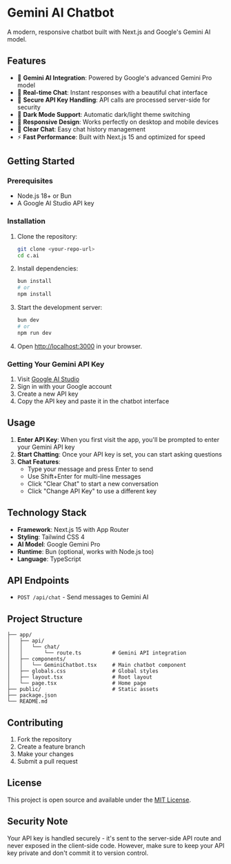# Gemini AI Chatbot

A modern, responsive chatbot built with Next.js and Google's Gemini AI model.

## Features

- 🤖 **Gemini AI Integration**: Powered by Google's advanced Gemini Pro model
- 💬 **Real-time Chat**: Instant responses with a beautiful chat interface
- 🔐 **Secure API Key Handling**: API calls are processed server-side for security
- 🌙 **Dark Mode Support**: Automatic dark/light theme switching
- 📱 **Responsive Design**: Works perfectly on desktop and mobile devices
- 🧹 **Clear Chat**: Easy chat history management
- ⚡ **Fast Performance**: Built with Next.js 15 and optimized for speed

## Getting Started

### Prerequisites

- Node.js 18+ or Bun
- A Google AI Studio API key

### Installation

1. Clone the repository:
   ```bash
   git clone <your-repo-url>
   cd c.ai
   ```

2. Install dependencies:
   ```bash
   bun install
   # or
   npm install
   ```

3. Start the development server:
   ```bash
   bun dev
   # or
   npm run dev
   ```

4. Open [http://localhost:3000](http://localhost:3000) in your browser.

### Getting Your Gemini API Key

1. Visit [Google AI Studio](https://makersuite.google.com/app/apikey)
2. Sign in with your Google account
3. Create a new API key
4. Copy the API key and paste it in the chatbot interface

## Usage

1. **Enter API Key**: When you first visit the app, you'll be prompted to enter your Gemini API key
2. **Start Chatting**: Once your API key is set, you can start asking questions
3. **Chat Features**: 
   - Type your message and press Enter to send
   - Use Shift+Enter for multi-line messages
   - Click "Clear Chat" to start a new conversation
   - Click "Change API Key" to use a different key

## Technology Stack

- **Framework**: Next.js 15 with App Router
- **Styling**: Tailwind CSS 4
- **AI Model**: Google Gemini Pro
- **Runtime**: Bun (optional, works with Node.js too)
- **Language**: TypeScript

## API Endpoints

- `POST /api/chat` - Send messages to Gemini AI

## Project Structure

```
├── app/
│   ├── api/
│   │   └── chat/
│   │       └── route.ts          # Gemini API integration
│   ├── components/
│   │   └── GeminiChatbot.tsx     # Main chatbot component
│   ├── globals.css               # Global styles
│   ├── layout.tsx                # Root layout
│   └── page.tsx                  # Home page
├── public/                       # Static assets
├── package.json
└── README.md
```

## Contributing

1. Fork the repository
2. Create a feature branch
3. Make your changes
4. Submit a pull request

## License

This project is open source and available under the [MIT License](LICENSE).

## Security Note

Your API key is handled securely - it's sent to the server-side API route and never exposed in the client-side code. However, make sure to keep your API key private and don't commit it to version control.
